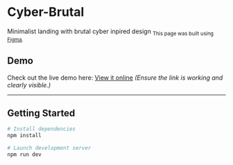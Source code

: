 
# Cyber-Brutal

Minimalist landing with brutal cyber inpired design
<sub>This page was built using [Figma](https://www.figma.com/make/7dDjHj8nAlSfYagInHvlve/Brutal-Minimalist-Landing-Page?node-id=0-1&p=f&fullscreen=1).</sub>


##  Demo

Check out the live demo here: [View it online](https://artgolwebdev.github.io/LP01/) *(Ensure the link is working and clearly visible.)*

---

##  Getting Started

```bash
# Install dependencies
npm install

# Launch development server
npm run dev
